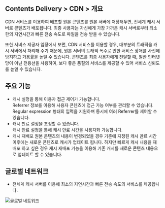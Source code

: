 ## Contents Delivery > CDN > 개요

CDN 서비스를 이용하여 배포할 원본 콘텐츠를 원본 서버에 저장해두면, 전세계 캐시 서버로 콘텐츠가 배포됩니다. 최종 사용자는 자신에게 가장 가까운 캐시 서버로부터 최소한의 지연시간과 빠른 전송 속도로 파일을 전송 받을 수 있습니다.

또한 서비스 제공자 입장에서 보면, CDN 서비스를 이용할 경우, 대부분의 트래픽을 캐시 서버에서 처리해 주기 때문에, 원본 서버의 트래픽 폭주로 인한 서비스 장애를 사전에 방지하고 가용률을 높일 수 있습니다.
콘텐츠를 최종 사용자에게 전달할 때, 일반 인터넷망이 아닌 전용선을 사용하여, 보다 좋은 품질의 서비스를 제공할 수 있어 서비스 신뢰도를 높일 수 있습니다.

## 주요 기능

- 캐시 설정을 통해 이용자 접근 제어가 가능합니다.  
Referrer 정보를 이용해 사용자 콘텐츠에 접근 가능 여부를 관리할 수 있습니다. Regular expression 형태의 입력을 지원하며 동시에 여러 Referrer를 제어할 수 있습니다.
- 캐시 만료 설정을 조정할 수 있습니다.  
캐시 만료 설정을 통해 캐시 만료 시간을 사용자화 가능합니다.
- 캐시 재배포
원본 콘텐츠의 내용이 변경되었을 경우 기존에 지정된 캐시 만료 시간 이후에는 새로운 콘텐츠로 캐시가 업데이트 됩니다. 하지만 빠르게 캐시 내용을 재배포 하고 싶은 경우 캐시 재배포 기능을 이용해 기존 캐시를 새로운 콘텐츠 내용으로 업데이트 할 수 있습니다.

## 글로벌 네트워크

- 전세계 캐시 서버를 이용해 최소의 지연시간과 빠른 전송 속도의 서비스를 제공합니다.

![글로벌 네트워크](http://static.toastoven.net/toastcloud/static/common/img/cms_img/contents/img_05.jpg)